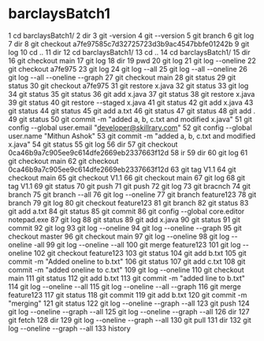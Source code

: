 # barclaysBatch1


1  cd barclaysBatch1/
    2  dir
    3  git -version
    4  git --version
    5  git branch
    6  git log
    7  dir
    8  git checkout a7fe97585c7d32725723d3b9ac4547bbfe01242b
    9  git log
   10  cd ..
   11  dir
   12  cd barclaysBatch1/
   13  cd ..
   14  cd barclaysBatch1/
   15  dir
   16  git checkout main
   17  git log
   18  dir
   19  pwd
   20  git log
   21  git log --oneline
   22  git checkout a7fe975
   23  git log
   24  git log --all
   25  git log --all --oneline
   26  git log --all --oneline --graph
   27  git checkout main
   28  git status
   29  git status
   30  git checkout a7fe975
   31  git restore x.java
   32  git status
   33  git log
   34  git status
   35  git status
   36  git add x.java
   37  git status
   38  git restore x.java
   39  git status
   40  git restore --staged x.java
   41  git status
   42  git add x.java
   43  git status
   44  git status
   45  git add a.txt
   46  git status
   47  git status
   48  git add .
   49  git status
   50  git commit -m "added a, b, c.txt and modified x.java"
   51  git config --global user.email "developer@skillrary.com"
   52  git config --global user.name "Mithun Ashok"
   53  git commit -m "added a, b, c.txt and modified x.java"
   54  git status
   55  git log
   56  dir
   57  git checkout 0ca46b9a7c905ee9c614dfe2669eb2337663f12d
   58  ir
   59  dir
   60  git log
   61  git checkout main
   62  git checkout 0ca46b9a7c905ee9c614dfe2669eb2337663f12d
   63  git tag V1.1
   64  git checkout main
   65  git checkout V1.1
   66  git checkout main
   67  git log
   68  git tag V1.1
   69  git status
   70  git push
   71  git push
   72  git log
   73  git bracnch
   74  git branch
   75  git branch --all
   76  git log --oneline
   77  git branch feature123
   78  git branch
   79  git log
   80  git checkout feature123
   81  git branch
   82  git status
   83  git add a.txt
   84  git status
   85  git commit
   86  git config --global core.editor notepad.exe
   87  git log
   88  git status
   89  git add x.java
   90  git status
   91  git commit
   92  git log
   93  git log --oneline
   94  git log --oneline --graph
   95  git checkout master
   96  git checkout main
   97  git log --oneline
   98  git log --oneline -all
   99  git log --oneline --all
  100  git merge feature123
  101  git log --oneline
  102  git checkout feature123
  103  git status
  104  git add b.txt
  105  git commit -m "Added oneline to b.txt"
  106  git status
  107  git add c.txt
  108  git commit -m "added oneline to c.txt"
  109  git log --oneline
  110  git checkout main
  111  git status
  112  git add b.txt
  113  git commit -m "added line to b.txt"
  114  git log --oneline --all
  115  git log --oneline --all --graph
  116  git merge feature123
  117  git status
  118  git commit
  119  git add b.txt
  120  git commit -m "merging"
  121  git status
  122  git log --oneline --graph --all
  123  git push
  124  git log --oneline --graph --all
  125  git log --oneline --graph --all
  126  dir
  127  git fetch
  128  dir
  129  git log --oneline --graph --all
  130  git pull
  131  dir
  132  git log --oneline --graph --all
  133  history
